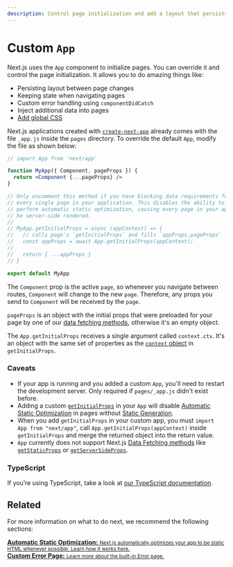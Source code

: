 ```yaml
---
description: Control page initialization and add a layout that persists for all pages by overriding the default App component used by Next.js.
---
```


# Custom `App`

Next.js uses the `App` component to initialize pages. You can override it and control the page initialization. It allows you to do amazing things like:

- Persisting layout between page changes
- Keeping state when navigating pages
- Custom error handling using `componentDidCatch`
- Inject additional data into pages
- [Add global CSS](/docs/basic-features/built-in-css-support.md#adding-a-global-stylesheet)

Next.js applications created with [`create-next-app`](/docs/api-reference/create-next-app) already comes with the file `_app.js` inside the `pages` directory. To override the default `App`, modify the file as shown below:

```jsx
// import App from 'next/app'

function MyApp({ Component, pageProps }) {
  return <Component {...pageProps} />
}

// Only uncomment this method if you have blocking data requirements for
// every single page in your application. This disables the ability to
// perform automatic static optimization, causing every page in your app to
// be server-side rendered.
//
// MyApp.getInitialProps = async (appContext) => {
//   // calls page's `getInitialProps` and fills `appProps.pageProps`
//   const appProps = await App.getInitialProps(appContext);
//
//   return { ...appProps }
// }

export default MyApp
```

The `Component` prop is the active `page`, so whenever you navigate between routes, `Component` will change to the new `page`. Therefore, any props you send to `Component` will be received by the `page`.

`pageProps` is an object with the initial props that were preloaded for your page by one of our [data fetching methods](/docs/basic-features/data-fetching/overview.md), otherwise it's an empty object.

The `App.getInitialProps` receives a single argument called `context.ctx`. It's an object with the same set of properties as the [`context` object](/docs/api-reference/data-fetching/get-initial-props#context-object) in `getInitialProps`.

### Caveats

- If your app is running and you added a custom `App`, you'll need to restart the development server. Only required if `pages/_app.js` didn't exist before.
- Adding a custom [`getInitialProps`](/docs/api-reference/data-fetching/get-initial-props.md) in your `App` will disable [Automatic Static Optimization](/docs/advanced-features/automatic-static-optimization.md) in pages without [Static Generation](/docs/basic-features/data-fetching/get-static-props.md).
- When you add `getInitialProps` in your custom app, you must `import App from "next/app"`, call `App.getInitialProps(appContext)` inside `getInitialProps` and merge the returned object into the return value.
- `App` currently does not support Next.js [Data Fetching methods](/docs/basic-features/data-fetching/overview.md) like [`getStaticProps`](/docs/basic-features/data-fetching/get-static-props.md) or [`getServerSideProps`](/docs/basic-features/data-fetching/get-server-side-props.md).

### TypeScript

If you’re using TypeScript, take a look at [our TypeScript documentation](/docs/basic-features/typescript.md#custom-app).

## Related

For more information on what to do next, we recommend the following sections:

<div class="card">
  <a href="/docs/advanced-features/automatic-static-optimization.md">
    <b>Automatic Static Optimization:</b>
    <small>Next.js automatically optimizes your app to be static HTML whenever possible. Learn how it works here.</small>
  </a>
</div>

<div class="card">
  <a href="/docs/advanced-features/custom-error-page.md">
    <b>Custom Error Page:</b>
    <small>Learn more about the built-in Error page.</small>
  </a>
</div>
